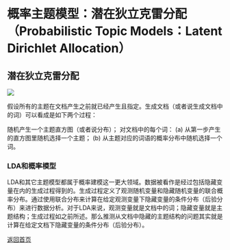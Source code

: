 <script src="https://cdn.mathjax.org/mathjax/latest/MathJax.js?config=TeX-AMS-MML_HTMLorMML" type="text/javascript"></script>

# 概率主题模型：潜在狄立克雷分配（Probabilistic Topic Models：Latent Dirichlet Allocation）

## 潜在狄立克雷分配

<img src="http://images.cnitblog.com/blog/401489/201301/30080332-dd3fabd59925417eaf349c6732931bf5.png"/>

假设所有的主题在文档产生之前就已经产生且指定。生成文档（或者说生成文档中的词）可以看成是如下两个过程：

随机产生一个主题直方图（或者说分布）；
对文档中的每个词：
(a) 从第一步产生的直方图里随机选择一个主题；
(b) 从主题对应的词语的概率分布中随机选择一个词。

### LDA和概率模型
LDA和其它主题模型都属于概率建模这一更大领域。数据被看作是经过包括隐藏变量在内的生成过程得到的。生成过程定义了观测随机变量和隐藏随机变量的联合概率分布。通过使用联合分布来计算在给定观测变量下隐藏变量的条件分布（后验分布）来进行数据分析。对于LDA来说，观测变量就是文档中的词；隐藏变量就是主题结构；生成过程如之前所述。那么推测从文档中隐藏的主题结构的问题其实就是计算在给定文档下隐藏变量的条件分布（后验分布）。



[返回首页](https://666cocohappy.github.io/note/)
